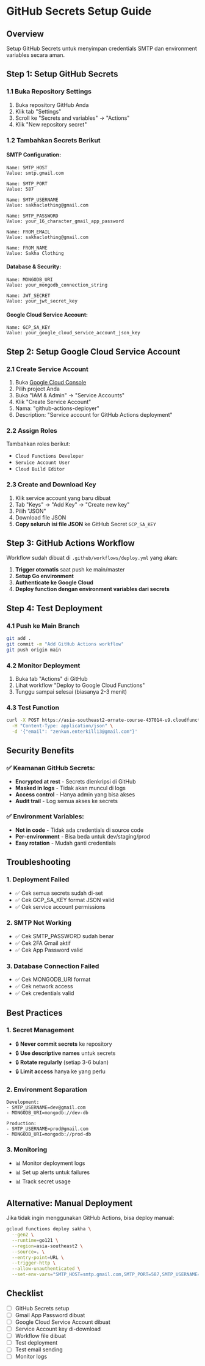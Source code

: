 # GitHub Secrets Setup Guide

## Overview

Setup GitHub Secrets untuk menyimpan credentials SMTP dan environment variables secara aman.

## Step 1: Setup GitHub Secrets

### 1.1 Buka Repository Settings

1. Buka repository GitHub Anda
2. Klik tab "Settings"
3. Scroll ke "Secrets and variables" → "Actions"
4. Klik "New repository secret"

### 1.2 Tambahkan Secrets Berikut

#### SMTP Configuration:

```
Name: SMTP_HOST
Value: smtp.gmail.com

Name: SMTP_PORT
Value: 587

Name: SMTP_USERNAME
Value: sakhaclothing@gmail.com

Name: SMTP_PASSWORD
Value: your_16_character_gmail_app_password

Name: FROM_EMAIL
Value: sakhaclothing@gmail.com

Name: FROM_NAME
Value: Sakha Clothing
```

#### Database & Security:

```
Name: MONGODB_URI
Value: your_mongodb_connection_string

Name: JWT_SECRET
Value: your_jwt_secret_key
```

#### Google Cloud Service Account:

```
Name: GCP_SA_KEY
Value: your_google_cloud_service_account_json_key
```

## Step 2: Setup Google Cloud Service Account

### 2.1 Create Service Account

1. Buka [Google Cloud Console](https://console.cloud.google.com/)
2. Pilih project Anda
3. Buka "IAM & Admin" → "Service Accounts"
4. Klik "Create Service Account"
5. Nama: "github-actions-deployer"
6. Description: "Service account for GitHub Actions deployment"

### 2.2 Assign Roles

Tambahkan roles berikut:

- `Cloud Functions Developer`
- `Service Account User`
- `Cloud Build Editor`

### 2.3 Create and Download Key

1. Klik service account yang baru dibuat
2. Tab "Keys" → "Add Key" → "Create new key"
3. Pilih "JSON"
4. Download file JSON
5. **Copy seluruh isi file JSON** ke GitHub Secret `GCP_SA_KEY`

## Step 3: GitHub Actions Workflow

Workflow sudah dibuat di `.github/workflows/deploy.yml` yang akan:

1. **Trigger otomatis** saat push ke main/master
2. **Setup Go environment**
3. **Authenticate ke Google Cloud**
4. **Deploy function dengan environment variables dari secrets**

## Step 4: Test Deployment

### 4.1 Push ke Main Branch

```bash
git add .
git commit -m "Add GitHub Actions workflow"
git push origin main
```

### 4.2 Monitor Deployment

1. Buka tab "Actions" di GitHub
2. Lihat workflow "Deploy to Google Cloud Functions"
3. Tunggu sampai selesai (biasanya 2-3 menit)

### 4.3 Test Function

```bash
curl -X POST https://asia-southeast2-ornate-course-437014-u9.cloudfunctions.net/sakha/auth/forgot-password \
  -H "Content-Type: application/json" \
  -d '{"email": "zenkun.enterkill13@gmail.com"}'
```

## Security Benefits

### ✅ Keamanan GitHub Secrets:

- **Encrypted at rest** - Secrets dienkripsi di GitHub
- **Masked in logs** - Tidak akan muncul di logs
- **Access control** - Hanya admin yang bisa akses
- **Audit trail** - Log semua akses ke secrets

### ✅ Environment Variables:

- **Not in code** - Tidak ada credentials di source code
- **Per-environment** - Bisa beda untuk dev/staging/prod
- **Easy rotation** - Mudah ganti credentials

## Troubleshooting

### 1. Deployment Failed

- ✅ Cek semua secrets sudah di-set
- ✅ Cek GCP_SA_KEY format JSON valid
- ✅ Cek service account permissions

### 2. SMTP Not Working

- ✅ Cek SMTP_PASSWORD sudah benar
- ✅ Cek 2FA Gmail aktif
- ✅ Cek App Password valid

### 3. Database Connection Failed

- ✅ Cek MONGODB_URI format
- ✅ Cek network access
- ✅ Cek credentials valid

## Best Practices

### 1. Secret Management

- 🔒 **Never commit secrets** ke repository
- 🔒 **Use descriptive names** untuk secrets
- 🔒 **Rotate regularly** (setiap 3-6 bulan)
- 🔒 **Limit access** hanya ke yang perlu

### 2. Environment Separation

```
Development:
- SMTP_USERNAME=dev@gmail.com
- MONGODB_URI=mongodb://dev-db

Production:
- SMTP_USERNAME=prod@gmail.com
- MONGODB_URI=mongodb://prod-db
```

### 3. Monitoring

- 📊 Monitor deployment logs
- 📊 Set up alerts untuk failures
- 📊 Track secret usage

## Alternative: Manual Deployment

Jika tidak ingin menggunakan GitHub Actions, bisa deploy manual:

```bash
gcloud functions deploy sakha \
  --gen2 \
  --runtime=go121 \
  --region=asia-southeast2 \
  --source=. \
  --entry-point=URL \
  --trigger-http \
  --allow-unauthenticated \
  --set-env-vars="SMTP_HOST=smtp.gmail.com,SMTP_PORT=587,SMTP_USERNAME=sakhaclothing@gmail.com,SMTP_PASSWORD=your_password,FROM_EMAIL=sakhaclothing@gmail.com,FROM_NAME=Sakha Clothing,MONGODB_URI=your_mongodb_uri,JWT_SECRET=your_jwt_secret"
```

## Checklist

- [ ] GitHub Secrets setup
- [ ] Gmail App Password dibuat
- [ ] Google Cloud Service Account dibuat
- [ ] Service Account key di-download
- [ ] Workflow file dibuat
- [ ] Test deployment
- [ ] Test email sending
- [ ] Monitor logs
